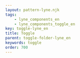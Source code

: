 ```yaml
---
layout: pattern-lyne.njk
tags: 
    - lyne_components_en
    - lyne_components_toggle_en
key: toggle-lyne_en
title: Toggle
parent: toggle-folder-lyne_en
keywords: toggle
order: 700
---
```

